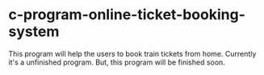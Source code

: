 # c-program-online-ticket-booking-system
This program will help the users to book train tickets from home. Currently it's a unfinished program. But, this program will be finished soon.
